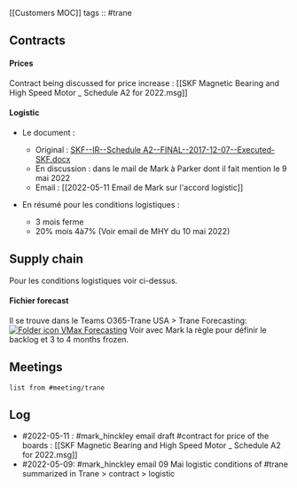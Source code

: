 [[Customers MOC]]
tags :: #trane 

## Contracts

#### Prices
Contract being discussed for price increase :
[[SKF Magnetic Bearing and High Speed Motor _ Schedule A2 for 2022.msg]]

#### Logistic
- Le document : 
	- Original :  [SKF--IR--Schedule A2--FINAL--2017-12-07--Executed-SKF.docx](file:///C%3A%5CUsers%5CBOUCULAT%5COneDrive%20-%20SKF%5CDocuments%5C2022%5CTravail%5C31%20Customers%5CTrane%5CContract%20Trane%5CLogistic%5CSKF--IR--Schedule%20A2--FINAL--2017-12-07--Executed-SKF.docx)
	- En discussion : dans le mail de Mark à Parker dont il fait mention le 9 mai 2022
	- Email : [[2022-05-11 Email de Mark sur l'accord logistic]]

- En résumé pour les conditions logistiques :
	- 3 mois ferme
	- 20% mois 4à7%
	(Voir email de MHY du 10 mai 2022)

## Supply chain
Pour les conditions logistiques voir ci-dessus.

#### Fichier forecast
Il se trouve dans le Teams O365-Trane USA > Trane Forecasting:  [![​Folder icon](file:///C:/Users/BOUCULAT/AppData/Local/Temp/msohtmlclip1/01/clip_image001.png) VMax Forecasting](https://skfgroup.sharepoint.com/:f:/r/sites/o365-trane-vmax-forecast/Shared%20Documents/VMax%20Forecasting?csf=1&web=1&e=JR7hHL)
Voir avec Mark la règle pour définir le backlog et 3 to 4 months frozen.

## Meetings

```dataview
list from #meeting/trane
```
## Log
- #2022-05-11 : #mark_hinckley email draft #contract for price of the boards : [[SKF Magnetic Bearing and High Speed Motor _ Schedule A2 for 2022.msg]]
- #2022-05-09: #mark_hinckley email 09 Mai logistic conditions of #trane summarized in Trane > contract > logistic